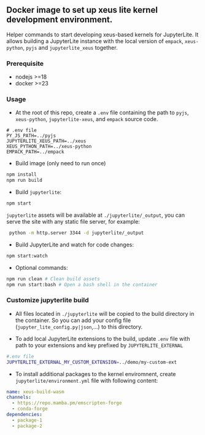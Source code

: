 ## Docker image to set up xeus lite kernel development environment.

Helper commands to start developing xeus-based kernels for JupyterLite. It allows building a JupyterLite instance with the local version of `empack`, `xeus-python`, `pyjs` and `jupyterlite_xeus` together.

### Prerequisite

- nodejs >=18
- docker >=23

### Usage

- At the root of this repo, create a `.env` file containing the path to `pyjs`, `xeus-python`, `jupyterlite-xeus`, and `empack` source code.

```shell
# .env file
PY_JS_PATH=../pyjs
JUPYTERLITE_XEUS_PATH=../xeus
XEUS_PYTHON_PATH=../xeus-python
EMPACK_PATH=../empack
```

- Build image (only need to run once)

```bash
npm install
npm run build
```

- Build `jupyterlite`:

```bash
npm start
```

`jupyterlite` assets will be available at `./jupyterlite/_output`, you can serve the site with any static file server, for example:

```bash
 python -m http.server 3344 -d jupyterlite/_output
```

- Build JupyterLite and watch for code changes:

```bash
npm start:watch
```

- Optional commands:

```bash
npm run clean # Clean build assets
npm run start:bash # Open a bash shell in the container
```

### Customize jupyterlite build

- All files located in `./jupyterlite` will be copied to the build directory in the container. So you can add your config file (`jupyter_lite_config.py|json`,...) to this directory.

- To add local JupyterLite extensions to the build, update `.env` file with path to your extensions and key prefixed by `JUPYTERLITE_EXTERNAL`

```bash
#.env file
JUPYTERLITE_EXTERNAL_MY_CUSTOM_EXTENSION=../demo/my-custom-ext
```

- To install additional packages to the kernel enviromnent, create `jupyterlite/environment.yml` file with following content:

```yaml
name: xeus-build-wasm
channels:
  - https://repo.mamba.pm/emscripten-forge
  - conda-forge
dependencies:
  - package-1
  - package-2
```
